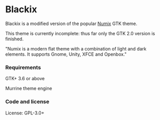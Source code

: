 # Blackix

Blackix is a modified version of the popular [Numix](http://numixproject.org) GTK theme.

This theme is currently incomplete: thus far only the GTK 2.0 version is finished.

"Numix is a modern flat theme with a combination of light and dark elements. It supports Gnome, Unity, XFCE and Openbox."

### Requirements

GTK+ 3.6 or above

Murrine theme engine

### Code and license

License: GPL-3.0+
